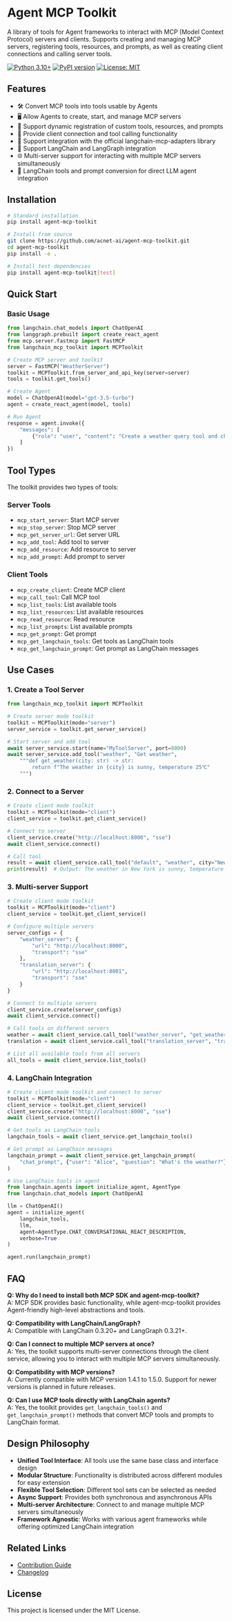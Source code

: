 # Agent MCP Toolkit

A library of tools for Agent frameworks to interact with MCP (Model Context Protocol) servers and clients. Supports creating and managing MCP servers, registering tools, resources, and prompts, as well as creating client connections and calling server tools.

[![Python 3.10+](https://img.shields.io/badge/python-3.10+-blue.svg)](https://www.python.org/downloads/)
[![PyPI version](https://badge.fury.io/py/agent-mcp-toolkit.svg)](https://badge.fury.io/py/agent-mcp-toolkit)
[![License: MIT](https://img.shields.io/badge/License-MIT-yellow.svg)](https://opensource.org/licenses/MIT)

## Features

- 🛠️ Convert MCP tools into tools usable by Agents
- 🖥️ Allow Agents to create, start, and manage MCP servers
- 📝 Support dynamic registration of custom tools, resources, and prompts
- 🔌 Provide client connection and tool calling functionality
- 🔄 Support integration with the official langchain-mcp-adapters library
- 🧩 Support LangChain and LangGraph integration
- 🌐 Multi-server support for interacting with multiple MCP servers simultaneously
- 🔄 LangChain tools and prompt conversion for direct LLM agent integration

## Installation

```bash
# Standard installation
pip install agent-mcp-toolkit

# Install from source
git clone https://github.com/acnet-ai/agent-mcp-toolkit.git
cd agent-mcp-toolkit
pip install -e .

# Install test dependencies
pip install agent-mcp-toolkit[test]
```

## Quick Start

### Basic Usage

```python
from langchain.chat_models import ChatOpenAI
from langgraph.prebuilt import create_react_agent
from mcp.server.fastmcp import FastMCP
from langchain_mcp_toolkit import MCPToolkit

# Create MCP server and toolkit
server = FastMCP("WeatherServer")
toolkit = MCPToolkit.from_server_and_api_key(server=server)
tools = toolkit.get_tools()

# Create Agent
model = ChatOpenAI(model="gpt-3.5-turbo")
agent = create_react_agent(model, tools)

# Run Agent
response = agent.invoke({
    "messages": [
        {"role": "user", "content": "Create a weather query tool and check the weather in New York"}
    ]
})
```

## Tool Types

The toolkit provides two types of tools:

### Server Tools
- `mcp_start_server`: Start MCP server
- `mcp_stop_server`: Stop MCP server
- `mcp_get_server_url`: Get server URL
- `mcp_add_tool`: Add tool to server
- `mcp_add_resource`: Add resource to server
- `mcp_add_prompt`: Add prompt to server

### Client Tools
- `mcp_create_client`: Create MCP client
- `mcp_call_tool`: Call MCP tool
- `mcp_list_tools`: List available tools
- `mcp_list_resources`: List available resources
- `mcp_read_resource`: Read resource
- `mcp_list_prompts`: List available prompts
- `mcp_get_prompt`: Get prompt
- `mcp_get_langchain_tools`: Get tools as LangChain tools
- `mcp_get_langchain_prompt`: Get prompt as LangChain messages

## Use Cases

### 1. Create a Tool Server

```python
from langchain_mcp_toolkit import MCPToolkit

# Create server mode toolkit
toolkit = MCPToolkit(mode="server")
server_service = toolkit.get_server_service()

# Start server and add tool
await server_service.start(name="MyToolServer", port=8000)
await server_service.add_tool("weather", "Get weather", 
    """def get_weather(city: str) -> str:
        return f"The weather in {city} is sunny, temperature 25℃"
    """)
```

### 2. Connect to a Server

```python
# Create client mode toolkit
toolkit = MCPToolkit(mode="client")
client_service = toolkit.get_client_service()

# Connect to server
client_service.create("http://localhost:8000", "sse")
await client_service.connect()

# Call tool
result = await client_service.call_tool("default", "weather", city="New York")
print(result)  # Output: The weather in New York is sunny, temperature 25℃
```

### 3. Multi-server Support

```python
# Create client mode toolkit
toolkit = MCPToolkit(mode="client")
client_service = toolkit.get_client_service()

# Configure multiple servers
server_configs = {
    "weather_server": {
        "url": "http://localhost:8000", 
        "transport": "sse"
    },
    "translation_server": {
        "url": "http://localhost:8001", 
        "transport": "sse"
    }
}

# Connect to multiple servers
client_service.create(server_configs)
await client_service.connect()

# Call tools on different servers
weather = await client_service.call_tool("weather_server", "get_weather", city="New York")
translation = await client_service.call_tool("translation_server", "translate", text="Hello", target="es")

# List all available tools from all servers
all_tools = await client_service.list_tools()
```

### 4. LangChain Integration

```python
# Create client mode toolkit and connect to server
toolkit = MCPToolkit(mode="client")
client_service = toolkit.get_client_service()
client_service.create("http://localhost:8000", "sse")
await client_service.connect()

# Get tools as LangChain tools
langchain_tools = await client_service.get_langchain_tools()

# Get prompt as LangChain messages
langchain_prompt = await client_service.get_langchain_prompt(
    "chat_prompt", {"user": "Alice", "question": "What's the weather?"}
)

# Use LangChain tools in agent
from langchain.agents import initialize_agent, AgentType
from langchain.chat_models import ChatOpenAI

llm = ChatOpenAI()
agent = initialize_agent(
    langchain_tools, 
    llm, 
    agent=AgentType.CHAT_CONVERSATIONAL_REACT_DESCRIPTION,
    verbose=True
)

agent.run(langchain_prompt)
```

## FAQ

**Q: Why do I need to install both MCP SDK and agent-mcp-toolkit?**  
A: MCP SDK provides basic functionality, while agent-mcp-toolkit provides Agent-friendly high-level abstractions and tools.

**Q: Compatibility with LangChain/LangGraph?**  
A: Compatible with LangChain 0.3.20+ and LangGraph 0.3.21+.

**Q: Can I connect to multiple MCP servers at once?**  
A: Yes, the toolkit supports multi-server connections through the client service, allowing you to interact with multiple MCP servers simultaneously.

**Q: Compatibility with MCP versions?**  
A: Currently compatible with MCP version 1.4.1 to 1.5.0. Support for newer versions is planned in future releases.

**Q: Can I use MCP tools directly with LangChain agents?**  
A: Yes, the toolkit provides `get_langchain_tools()` and `get_langchain_prompt()` methods that convert MCP tools and prompts to LangChain format.

## Design Philosophy

- **Unified Tool Interface**: All tools use the same base class and interface design
- **Modular Structure**: Functionality is distributed across different modules for easy extension
- **Flexible Tool Selection**: Different tool sets can be selected as needed
- **Async Support**: Provides both synchronous and asynchronous APIs
- **Multi-server Architecture**: Connect to and manage multiple MCP servers simultaneously
- **Framework Agnostic**: Works with various agent frameworks while offering optimized LangChain integration

## Related Links

- [Contribution Guide](CONTRIBUTING.md)
- [Changelog](CHANGELOG.md)

## License

This project is licensed under the MIT License.